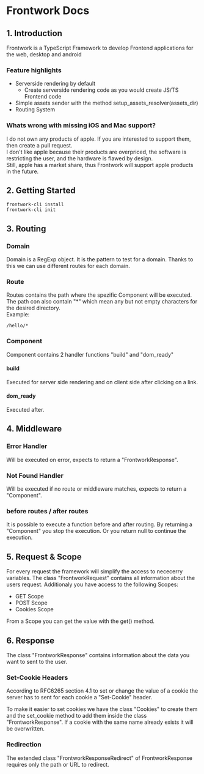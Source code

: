 # Frontwork Docs

## 1. Introduction
Frontwork is a TypeScript Framework to develop Frontend applications for the web, desktop and android

### Feature highlights
- Serverside rendering by default
    - Create serverside rendering code as you would create JS/TS Frontend code
- Simple assets sender with the method setup_assets_resolver(assets_dir)
- Routing System

### Whats wrong with missing iOS and Mac support?
I do not own any products of apple. If you are interested to support them, then create a pull request.  
I don't like apple because their products are overpriced, the software is restricting the user, and the hardware is flawed by design.  
Still, apple has a market share, thus Frontwork will support apple products in the future.


## 2. Getting Started
    frontwork-cli install
    frontwork-cli init


## 3. Routing
### Domain
Domain is a RegExp object. It is the pattern to test for a domain. Thanks to this we can use different routes for each domain.

### Route
Routes contains the path where the spezific Component will be executed.
The path con also contain "*" which mean any but not empty characters for the desired directory.  
Example:

    /hello/*

### Component
Component contains 2 handler functions "build" and "dom_ready" 

#### build
Executed for server side rendering and on client side after clicking on a link.

#### dom_ready
Executed after.



## 4. Middleware

### Error Handler
Will be executed on error, expects to return a "FrontworkResponse".

### Not Found Handler
Will be executed if no route or middleware matches, expects to return a "Component".

### before routes / after routes
It is possible to execute a function before and after routing. 
By returning a "Component" you stop the execution.
Or you return null to continue the execution.


## 5. Request & Scope
For every request the framework will simplify the access to nececerry variables. The class "FrontworkRequest" contains all information about the users request. Additionaly you have access to the following Scopes:

- GET Scope
- POST Scope
- Cookies Scope

From a Scope you can get the value with the get() method.


## 6. Response
The class "FrontworkResponse" contains information about the data you want to sent to the user.

### Set-Cookie Headers
According to RFC6265 section 4.1 to set or change the value of a cookie the server has to sent for each cookie a "Set-Cookie" header.  

To make it easier to set cookies we have the class "Cookies" to create them and the set_cookie method to add them inside the class "FrontworkResponse". If a cookie with the same name already exists it will be overwritten.

### Redirection
The extended class "FrontworkResponseRedirect" of FrontworkResponse requires only the path or URL to redirect.